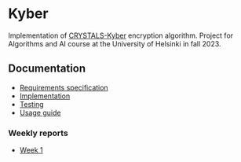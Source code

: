 # Kyber

Implementation of [CRYSTALS-Kyber](https://pq-crystals.org/kyber/index.shtml) encryption algorithm. Project for Algorithms and AI course at the University of Helsinki in fall 2023.

## Documentation

* [Requirements specification](docs/requirements.md)
* [Implementation]()
* [Testing]()
* [Usage guide](docs/usage.md)

### Weekly reports

* [Week 1](docs/week-1.md)
